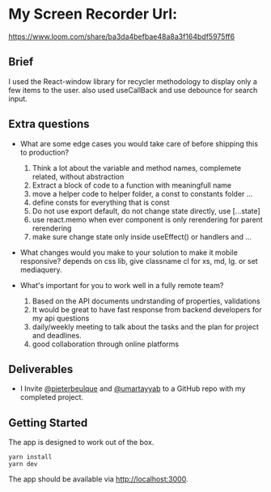 # My Screen Recorder Url:

https://www.loom.com/share/ba3da4befbae48a8a3f164bdf5975ff6

## Brief

I used the React-window library for recycler methodology to display only a few items to the user. also used useCallBack and use debounce for search input.

## Extra questions

- What are some edge cases you would take care of before shipping this to production?

  1.  Think a lot about the variable and method names, complemete related, without abstraction
  2.  Extract a block of code to a function with meaningfull name
  3.  move a helper code to helper folder, a const to constants folder ...
  4.  define consts for everything that is const
  5.  Do not use export default, do not change state directly, use [...state]
  6.  use react.memo when ever component is only rerendering for parent rerendering
  7.  make sure change state only inside useEffect() or handlers
      and ...

- What changes would you make to your solution to make it mobile responsive?
  depends on css lib, give classname cl for xs, md, lg. or set mediaquery.
- What's important for you to work well in a fully remote team?
  1. Based on the API documents undrstanding of properties, validations
  2. It would be great to have fast response from backend developers for my api questions
  3. daily/weekly meeting to talk about the tasks and the plan for project and deadlines.
  4. good collaboration through online platforms

## Deliverables

- I Invite [@pieterbeulque](https://github.com/pieterbeulque) and [@umartayyab](https://github.com/umartayyab) to a GitHub repo with my completed project.

## Getting Started

The app is designed to work out of the box.

```shell
yarn install
yarn dev
```

The app should be available via [http://localhost:3000](http://localhost:3000).
